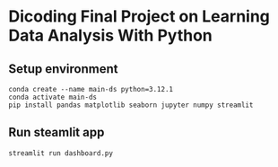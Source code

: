 # Dicoding Final Project on Learning Data Analysis With Python

## Setup environment
```
conda create --name main-ds python=3.12.1
conda activate main-ds
pip install pandas matplotlib seaborn jupyter numpy streamlit
```

## Run steamlit app
```
streamlit run dashboard.py
